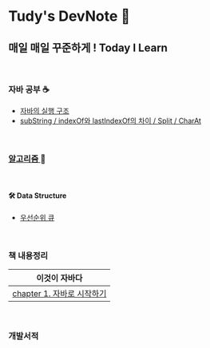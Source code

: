 # Tudy's DevNote 🐢

## 매일 매일 꾸준하게 ! Today I Learn

<br>

### 자바 공부 ☕

- [자바의 실행 구조](https://tudiiii.github.io/TudyDev/JAVA/자바실행구조)
- [subString / indexOf와 lastIndexOf의 차이 / Split / CharAt](https://tudiiii.github.io/TudyDev/JAVA's%20method/문자열잘라내기)

<br>

### [알고리즘 ](https://github.com/tudiiii/algorithm) 🧠

<br>

#### 🛠 Data Structure
- [우선순위 큐](https://tudiiii.github.io/TudyDev/data_structure/우선순위큐)

<br>

### 책 내용정리

|이것이 자바다|
|:---:|
|[chapter 1. 자바로 시작하기](https://tudiiii.github.io/TudyDev/thisisjava/chapter01)|

<br>

### 개발서적
